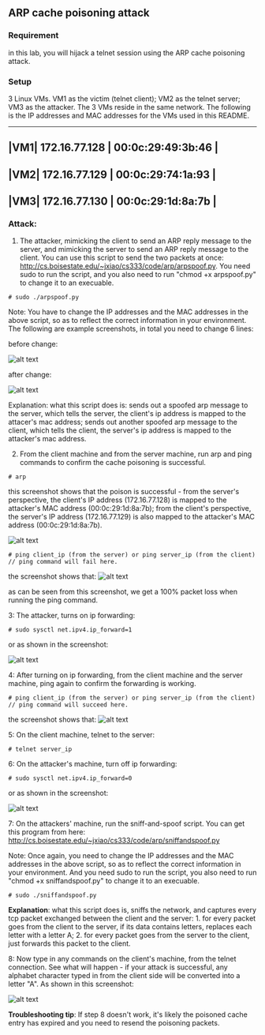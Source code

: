 ## ARP cache poisoning attack

### Requirement

in this lab, you will hijack a telnet session using the ARP cache poisoning attack.

### Setup

3 Linux VMs. VM1 as the victim (telnet client); VM2 as the telnet server; VM3 as the attacker. The 3 VMs reside in the same network. The following is the IP addresses and MAC addresses for the VMs used in this README.

-----------------------------------------
|VM1| 172.16.77.128 | 00:0c:29:49:3b:46 |
-----------------------------------------
|VM2| 172.16.77.129 | 00:0c:29:74:1a:93 |
-----------------------------------------
|VM3| 172.16.77.130 | 00:0c:29:1d:8a:7b |
-----------------------------------------

### Attack: 

1. The attacker, mimicking the client to send an ARP reply message to the server, and mimicking the server to send an ARP reply message to the client. You can use this script to send the two packets at once: http://cs.boisestate.edu/~jxiao/cs333/code/arp/arpspoof.py. You need sudo to run the script, and you also need to run "chmod +x arpspoof.py" to change it to an execuable.

```console
# sudo ./arpspoof.py
```

Note: You have to change the IP addresses and the MAC addresses in the above script, so as to reflect the correct information in your environment. The following are example screenshots, in total you need to change 6 lines:

before change:

![alt text](lab-arp-before-change.png "before changing the 6 lines")

after change:

![alt text](lab-arp-after-change.png "after changing the 6 lines")

Explanation: what this script does is: sends out a spoofed arp message to the server, which tells the server, the client's ip address is mapped to the attacer's mac address; sends out another spoofed arp message to the client, which tells the client, the server's ip address is mapped to the attacker's mac address.

2. From the client machine and from the server machine, run arp and ping commands to confirm the cache poisoning is successful.

```console
# arp
```

this screenshot shows that the poison is successful - from the server's perspective, the client's IP address (172.16.77.128) is mapped to the attacker's MAC address (00:0c:29:1d:8a:7b); from the client's perspective, the server's IP address (172.16.77.129) is also mapped to the attacker's MAC address (00:0c:29:1d:8a:7b).

![alt text](lab-arp-poison-success.png "poison is successful")

```console
# ping client_ip (from the server) or ping server_ip (from the client) // ping command will fail here.
```

the screenshot shows that:
![alt text](lab-arp-ping-fails.png "ping fails")

as can be seen from this screenshot, we get a 100% packet loss when running the ping command.

3: The attacker, turns on ip forwarding:

```console
# sudo sysctl net.ipv4.ip_forward=1
```

or as shown in the screenshot:

![alt text](lab-arp-ip-forwarding-on.png "turning ip forwarding on")

4: After turning on ip forwarding, from the client machine and the server machine, ping again to confirm the forwarding is working.

```console
# ping client_ip (from the server) or ping server_ip (from the client) // ping command will succeed here.
```

the screenshot shows that:
![alt text](lab-arp-ping-succeeds.png "ping succeeds")

5: On the client machine, telnet to the server:

```console
# telnet server_ip
```

6: On the attacker's machine, turn off ip forwarding:

```console
# sudo sysctl net.ipv4.ip_forward=0
```

or as shown in the screenshot:

![alt text](lab-arp-ip-forwarding-off.png "turning ip forwarding off")

7: On the attackers' machine, run the sniff-and-spoof script. You can get this program from here: http://cs.boisestate.edu/~jxiao/cs333/code/arp/sniffandspoof.py

Note: Once again, you need to change the IP addresses and the MAC addresses in the above script, so as to reflect the correct information in your environment. And you need sudo to run the script, you also need to run "chmod +x sniffandspoof.py" to change it to an execuable.

```console
# sudo ./sniffandspoof.py
```

**Explanation**: what this script does is, sniffs the network, and captures every tcp packet exchanged between the client and the server: 1. for every packet goes from the client to the server, if its data contains letters, replaces each letter with a letter A; 2. for every packet goes from the server to the client, just forwards this packet to the client.

8: Now type in any commands on the client's machine, from the telnet connection. See what will happen - if your attack is successful, any alphabet character typed in from the client side will be converted into a letter "A". As shown in this screenshot:

![alt text](lab-arp-final-success.png "lab is successful!")

**Troubleshooting tip**: If step 8 doesn't work, it's likely the poisoned cache entry has expired and you need to resend the poisoning packets.
